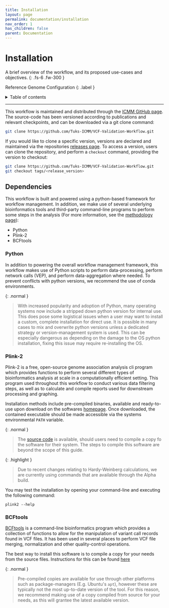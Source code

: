 ```yaml
---
title: Installation
layout: page
permalink: documentation/installation
nav_order: 1
has_children: false
parent: Documentation
---
```


# Installation

A brief overview of the workflow, and its proposed use-cases and objectives.
{: .fs-6 .fw-300 }

Reference Genome Configuration
{: .label }



<details markdown="block">
  <summary>
    Table of contents
  </summary>
  {: .text-delta }
1. TOC
{:toc}
</details>

---

This workflow is maintained and distributed through the [ICMM GitHub page](https://github.com/Tuks-ICMM). The source-code has been versioned according to publications and relevant checkpoints, and can be downloaded via a git clone command:

```bash
git clone https://github.com/Tuks-ICMM/VCF-Validation-Workflow.git
```

If you would like to clone a specific version, versions are declared and maintained via the repositories [releases page](https://github.com/Tuks-ICMM/VCF-Validation-Workflow/tags). To access a version, users can clone the repository, and perform a <code>checkout</code> command, providing the version to checkout:

```bash
git clone https://github.com/Tuks-ICMM/VCF-Validation-Workflow.git
git checkout tags/<release_version>
```



## Dependencies

This workflow is built and powered using a python-based framework for workflow management. In addition, we make use of several underlying bioinformatics tools and third-party command-line programs to perform some steps in the analysis (For more information, see the [methodology page](/workflow/methodology)):

- Python
- Plink-2
- BCFtools

### Python

In addition to powering the overall workflow management framework, this workflow makes use of Python scripts to perform data-processing, perform network calls (VEP), and perform data-aggregation where needed. To prevent conflicts with python versions, we recommend the use of conda environments.

{: .normal }
> With increased popularity and adoption of Python, many operating systems now include a stripped down python version for internal use. This does pose some logistical issues when a user may want to install a custom, complete installation for direct use. It is possible in many cases to mix and overwrite python versions unless a dedicated strategy or version-management system is used. This can be especially dangerous as depending on the damage to the OS python installation, fixing this issue may require re-installing the OS.

### Plink-2

Plink-2 is a free, open-source genome association analysis cli program which provides functions to perform several different types of bioinformatics analysis at scale in a computationally efficient setting. This program used throughout this workflow to conduct various data filtering steps, as well as to calculate and compile reports used for downstream processing and graphing.

Installation methods include pre-compiled binaries, available and ready-to-use upon download on the softwares [homepage](https://www.cog-genomics.org/plink/2.0/). Once downloaded, the contained executable should be made accessible via the systems environmental `PATH` variable.

{: .normal }
> The [source code](https://github.com/chrchang/plink-ng/tree/master/2.0/) is available, should users need to compile a copy fo the software for their system. The steps to compile this software are beyond the scope of this guide.

{: .highlight }
> Due to recent changes relating to Hardy-Weinberg calculations, we are currently using commands that are available through the Alpha build.

You may test the installation by opening your command-line and executing the following command:

```
plink2 --help
```

### BCFtools

[BCFtools](https://samtools.github.io/bcftools/bcftools.html) is a command-line bioinformatics program which provides a collection of functions to allow for the manipulation of variant call records found in VCF files. It has been used in several places to perform VCF file merging, normalization and other quality-control operations.

The best way to install this software is to compile a copy for your needs from the source files. Instructions for this can be found [here](https://samtools.github.io/bcftools/howtos/install.html)

{: .normal }
> Pre-compiled copies are available for use through other platforms such as package-managers (E.g. Ubuntu's `apt`), however these are typically not the most up-to-date version of the tool. For this reason, we recommend making use of a copy compiled from source for your needs, as this will grantee the latest available version.
